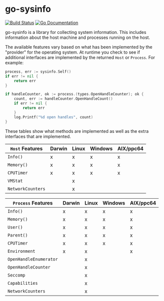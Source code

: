 # go-sysinfo

[![Build Status](https://beats-ci.elastic.co/job/Library/job/go-sysinfo-mbp/job/main/badge/icon)](https://beats-ci.elastic.co/job/Library/job/go-sysinfo-mbp/job/main/)
[![Go Documentation](http://img.shields.io/badge/go-documentation-blue.svg?style=flat-square)][godocs]

[travis]: http://travis-ci.org/elastic/go-sysinfo
[godocs]: http://godoc.org/github.com/elastic/go-sysinfo

go-sysinfo is a library for collecting system information. This includes
information about the host machine and processes running on the host.

The available features vary based on what has been implemented by the "provider"
for the operating system. At runtime you check to see if additional interfaces
are implemented by the returned `Host` or `Process`. For example:

```go
process, err := sysinfo.Self()
if err != nil {
	return err
}

if handleCounter, ok := process.(types.OpenHandleCounter); ok {
	count, err := handleCounter.OpenHandleCount()
	if err != nil {
		return err
	}
	log.Printf("%d open handles", count)
}
```

These tables show what methods are implemented as well as the extra interfaces
that are implemented.

| `Host` Features  | Darwin | Linux | Windows | AIX/ppc64 |
|------------------|--------|-------|---------|-----------|
| `Info()`         | x      | x     | x       | x         |
| `Memory()`       | x      | x     | x       | x         |
| `CPUTimer`       | x      | x     | x       | x         |
| `VMStat`         |        | x     |         |           |
| `NetworkCounters`|        | x     |         |           |

| `Process` Features     | Darwin | Linux | Windows | AIX/ppc64 |
|------------------------|--------|-------|---------|-----------|
| `Info()`               | x      | x     | x       | x         |
| `Memory()`             | x      | x     | x       | x         |
| `User()`               | x      | x     | x       | x         |
| `Parent()`             | x      | x     | x       | x         |
| `CPUTimer`             | x      | x     | x       | x         |
| `Environment`          | x      | x     |         | x         |
| `OpenHandleEnumerator` |        | x     |         |           |
| `OpenHandleCounter`    |        | x     |         |           |
| `Seccomp`              |        | x     |         |           |
| `Capabilities`         |        | x     |         |           |
| `NetworkCounters`      |        | x     |         |           |
